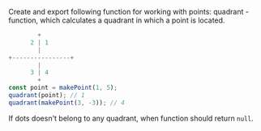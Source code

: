 Create and export following function for working with points:
quadrant - function, which calculates a quadrant in which a point is located.
```js
        +
      2 | 1
        |
+----------------+
        |
      3 | 4
        +
const point = makePoint(1, 5);
quadrant(point); // 1
quadrant(makePoint(3, -3)); // 4
```
If dots doesn't belong to any quadrant, when function should return `null`.
